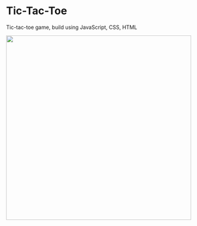 # Tic-Tac-Toe
Tic-tac-toe game, build using JavaScript, CSS, HTML

<img src="https://user-images.githubusercontent.com/64252451/119338681-ed357600-bcad-11eb-898b-6c0535198791.png" width="500px" />
